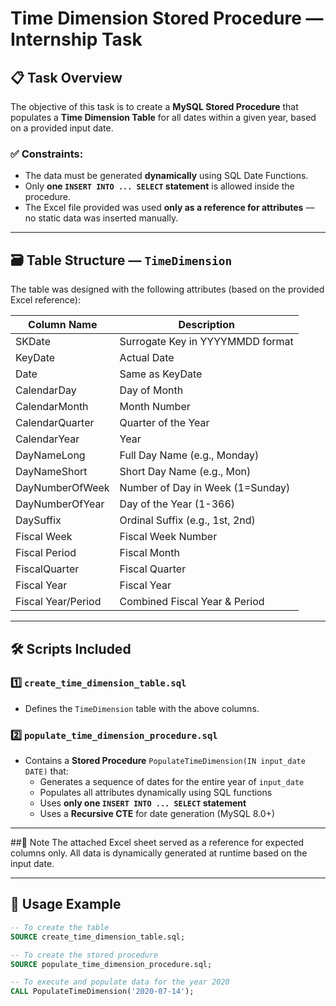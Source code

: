 # Time Dimension Stored Procedure — Internship Task

## 📋 Task Overview
The objective of this task is to create a **MySQL Stored Procedure** that populates a **Time Dimension Table** for all dates within a given year, based on a provided input date.

### ✅ Constraints:
- The data must be generated **dynamically** using SQL Date Functions.
- Only **one `INSERT INTO ... SELECT` statement** is allowed inside the procedure.
- The Excel file provided was used **only as a reference for attributes** — no static data was inserted manually.

---

## 🗃️ Table Structure — `TimeDimension`
The table was designed with the following attributes (based on the provided Excel reference):

| Column Name           | Description                    |
|-----------------------|--------------------------------|
| SKDate               | Surrogate Key in YYYYMMDD format |
| KeyDate              | Actual Date                    |
| Date                 | Same as KeyDate                |
| CalendarDay          | Day of Month                   |
| CalendarMonth        | Month Number                   |
| CalendarQuarter      | Quarter of the Year            |
| CalendarYear         | Year                           |
| DayNameLong          | Full Day Name (e.g., Monday)   |
| DayNameShort         | Short Day Name (e.g., Mon)     |
| DayNumberOfWeek      | Number of Day in Week (1=Sunday) |
| DayNumberOfYear      | Day of the Year (1-366)        |
| DaySuffix            | Ordinal Suffix (e.g., 1st, 2nd)|
| Fiscal Week          | Fiscal Week Number             |
| Fiscal Period        | Fiscal Month                   |
| FiscalQuarter        | Fiscal Quarter                 |
| Fiscal Year          | Fiscal Year                    |
| Fiscal Year/Period   | Combined Fiscal Year & Period  |

---

## 🛠️ Scripts Included

### 1️⃣ `create_time_dimension_table.sql`
- Defines the `TimeDimension` table with the above columns.

### 2️⃣ `populate_time_dimension_procedure.sql`
- Contains a **Stored Procedure** `PopulateTimeDimension(IN input_date DATE)` that:
  - Generates a sequence of dates for the entire year of `input_date`
  - Populates all attributes dynamically using SQL functions
  - Uses **only one `INSERT INTO ... SELECT` statement**
  - Uses a **Recursive CTE** for date generation (MySQL 8.0+)

---

##📄 Note
The attached Excel sheet served as a reference for expected columns only.
All data is dynamically generated at runtime based on the input date.

---

## 🚀 Usage Example
```sql
-- To create the table
SOURCE create_time_dimension_table.sql;

-- To create the stored procedure
SOURCE populate_time_dimension_procedure.sql;

-- To execute and populate data for the year 2020
CALL PopulateTimeDimension('2020-07-14');

